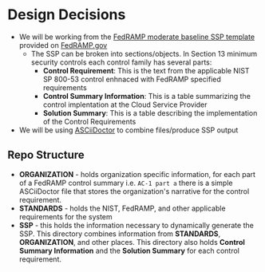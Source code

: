 # Design Decisions
- We will be working from the [FedRAMP moderate baseline SSP template](https://www.fedramp.gov/assets/resources/templates/FedRAMP-SSP-Moderate-Baseline-Template.docx) provided on [FedRAMP.gov](https://fedramp.gov)
    - The SSP can be broken into sections/objects. In Section 13 minimum security controls each control family has several parts:
        - **Control Requirement**: This is the text from the applicable NIST SP 800-53 control enhnaced with FedRAMP specified requirements
        - **Control Summary Information**: This is a table summarizing the control implentation at the Cloud Service Provider
        - **Solution Summary**: This is a table describing the implementation of the Control Requirements
- We will be using [ASCiiDoctor](https://docs.asciidoctor.org/) to combine files/produce SSP output

## Repo Structure
- **ORGANIZATION** - holds organization specific information, for each part of a FedRAMP control summary i.e. `AC-1 part a` there is a simple ASCiiDoctor file that stores the organization's narrative for the control requirement.
- **STANDARDS** - holds the NIST, FedRAMP, and other applicable requirements for the system
- **SSP** - this holds the information necessary to dynamically generate the SSP. This directory combines information from **STANDARDS**, **ORGANIZATION**, and other places. This directory also holds **Control Summary Information** and the **Solution Summary** for each control requirement.